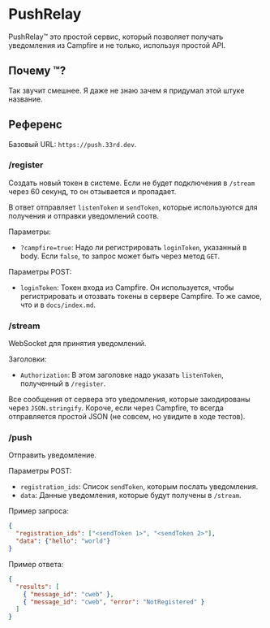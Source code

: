 # PushRelay

PushRelay™ это простой сервис, который позволяет получать
уведомления из Campfire и не только, используя простой API.

## Почему ™?

Так звучит смешнее. Я даже не знаю зачем я придумал этой
штуке название.

## Референс

Базовый URL: `https://push.33rd.dev`.

### /register

Создать новый токен в системе. Если не будет подключения
в `/stream` через 60 секунд, то он отзывается и пропадает.

В ответ отправляет `listenToken` и `sendToken`, которые
используются для получения и отправки уведомлений соотв.

Параметры:
* `?campfire=true`: Надо ли регистрировать `loginToken`,
  указанный в body. Если `false`, то запрос может быть через
  метод `GET`.

Параметры POST:
* `loginToken`: Токен входа из Campfire. Он используется,
  чтобы регистрировать и отозвать токены в сервере Campfire.
  То же самое, что и в `docs/index.md`.

### /stream

WebSocket для принятия уведомлений.

Заголовки:
* `Authorization`: В этом заголовке надо указать
  `listenToken`, полученный в `/register`.

Все сообщения от сервера это уведомления, которые
закодированы через `JSON.stringify`. Короче, если через
Campfire, то всегда отправляется простой JSON (не совсем,
но увидите в ходе тестов).

### /push

Отправить уведомление.

Параметры POST:
* `registration_ids`: Список `sendToken`, которым послать
  уведомления.
* `data`: Данные уведомления, которые будут получены в
  `/stream`.

Пример запроса:
```json
{
  "registration_ids": ["<sendToken 1>", "<sendToken 2>"],
  "data": {"hello": "world"}
}
```

Пример ответа:
```json
{
  "results": [
    { "message_id": "cweb" },
    { "message_id": "cweb", "error": "NotRegistered" }
  ]
}
```
